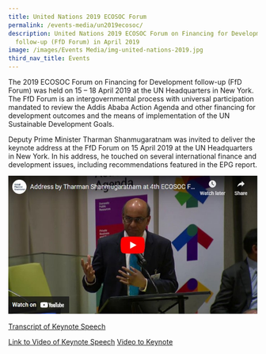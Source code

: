 ```yaml
---
title: United Nations 2019 ECOSOC Forum
permalink: /events-media/un2019ecosoc/
description: United Nations 2019 ECOSOC Forum on Financing for Development
  follow-up (FfD Forum) in April 2019
image: /images/Events Media/img-united-nations-2019.jpg
third_nav_title: Events
---
```

The 2019 ECOSOC Forum on Financing for Development follow-up (FfD Forum) was held on 15 – 18 April 2019 at the UN Headquarters in New York. The FfD Forum is an intergovernmental process with universal participation mandated to review the Addis Ababa Action Agenda and other financing for development outcomes and the means of implementation of the UN Sustainable Development Goals.

Deputy Prime Minister Tharman Shanmugaratnam was invited to deliver the keynote address at the FfD Forum on 15 April 2019 at the UN Headquarters in New York. In his address, he touched on several international finance and development issues, including recommendations featured in the EPG report.

![Address by Tharman at 4th ECOSOC forum](/images/Events%20Media/2019-04-address-by-tharman.jpg)

[Transcript of Keynote Speech](/files/Events%20Media%20Files/Transcript-of-Speech-at-the-ECOSOC-4TH-Forum-on-Financing-for-Development.pdf)

[Link to Video of Keynote Speech](https://youtu.be/fKxP4SiO4eo)
[Video to Keynote](https://youtu.be/fKxP4SiO4eo)